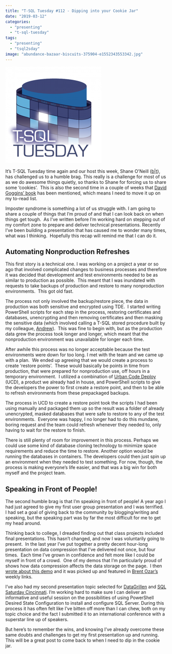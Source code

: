 ```yaml
---
title: "T-SQL Tuesday #112 - Dipping into your Cookie Jar"
date: "2019-03-12"
categories:
  - "presenting"
  - "t-sql-tuesday"
tags:
  - "presenting"
  - "tsql2sday"
image: "abundance-bazaar-biscuits-375904-e1552343553342.jpg"
---
```


[![](tsqltues-300x300.png)](https://nocolumnname.blog/2019/03/05/t-sql-tuesday-112-dipping-into-your-cookie-jar/)

It’s T-SQL Tuesday time again and our host this week, Shane O'Neill ([b](https://nocolumnname.blog/)|[t](https://twitter.com/SOZDBA)), has challenged us to a humble brag. This really is a challenge for most of us as we do awesome things quietly, so thanks to Shane for forcing us to share some ‘cookies’.  This is also the second time in a couple of weeks that [David Goggins’ book](https://www.amazon.com/Cant-Hurt-Me-Master-Your-ebook/dp/B07H453KGH) has been mentioned, which means I need to move it up on my to-read list.

Imposter syndrome is something a lot of us struggle with. I am going to share a couple of things that I’m proud of and that I can look back on when things get tough.  As I’ve written before I’m working hard on stepping out of my comfort zone to prepare and deliver technical presentations. Recently I’ve been building a presentation that has caused me to wonder many times, what was I thinking.  Hopefully this recap will remind me that I can do it.

## Automating Nonproduction Refreshes

This first story is a technical one. I was working on a project a year or so ago that involved complicated changes to business processes and therefore it was decided that development and test environments needed to be as similar to production as possible.  This meant that I was inundated with requests to take backups of production and restore to many nonproduction environments.  This got old fast.

The process not only involved the backup/restore piece, the data in production was both sensitive and encrypted using TDE.  I started writing PowerShell scripts for each step in the process, restoring certificates and databases, unencrypting and then removing certificates and then masking the sensitive data (which involved calling a T-SQL stored procedure built by my colleague, [Andrew](https://twitter.com/awickham)).  This was fine to begin with, but as the production data grew the process took longer and longer, which meant that the nonproduction environment was unavailable for longer each time.

After awhile this process was no longer acceptable because the test environments were down for too long. I met with the team and we came up with a plan.  We ended up agreeing that we would create a process to create ‘restore points’.  These would basically be points in time from production, that were prepared for nonproduction use, off hours in a temporary environment.  I utilized a combination of [Urban Code Deploy](https://developer.ibm.com/urbancode/products/urbancode-deploy/) (UCD), a product we already had in house, and PowerShell scripts to give the developers the power to first create a restore point, and then to be able to refresh environments from these prepackaged backups.

The process in UCD to create a restore point took the scripts I had been using manually and packaged them up so the result was a folder of already unencrypted, masked databases that were safe to restore to any of the test environments.  Everyone was happy, I no longer had to do this mundane, boring request and the team could refresh whenever they needed to, only having to wait for the restore to finish.

There is still plenty of room for improvement in this process. Perhaps we could use some kind of database cloning technology to minimize space requirements and reduce the time to restore. Another option would be running the databases in containers. The developers could then just spin up an environment when they needed to test something. For now, though, the process is making everyone’s life easier, and that was a big win for both myself and the project team.

## Speaking in Front of People!

The second humble brag is that I’m speaking in front of people! A year ago I had just agreed to give my first user group presentation and I was terrified.  I had set a goal of giving back to the community by blogging/writing and speaking, but the speaking part was by far the most difficult for me to get my head around. 

Thinking back to college, I dreaded finding out that class projects included final presentations. This hasn’t changed, and now I was voluntarily going to present.  In the last year I’ve put together a pretty decent hour-long presentation on data compression that I’ve delivered not once, but four times.  Each time I’ve grown in confidence and felt more like I could be myself in front of a crowd.  One of my demos that I’m particularly proud of shows how data compression affects the data storage on the page.  I then [wrote about this demo](https://jesspomfret.com/data-compression-internals/) and it was picked up and featured in [Brent Ozar’s](https://www.brentozar.com) weekly links.

I’ve also had my second presentation topic selected for [DataGrillen](https://datagrillen.com) and [SQL Saturday Cincinnati](https://www.sqlsaturday.com/827/eventhome.aspx). I’m working hard to make sure I can deliver an informative and useful session on the possibilities of using PowerShell Desired State Configuration to install and configure SQL Server. During this process it has often felt like I’ve bitten off more than I can chew, both on my topic choice and the fact I submitted it to an international conference with a superstar line up of speakers.

But here’s to remember the wins, and knowing I’ve already overcome these same doubts and challenges to get my first presentation up and running. This will be a great post to come back to when I need to dip in the cookie jar.
